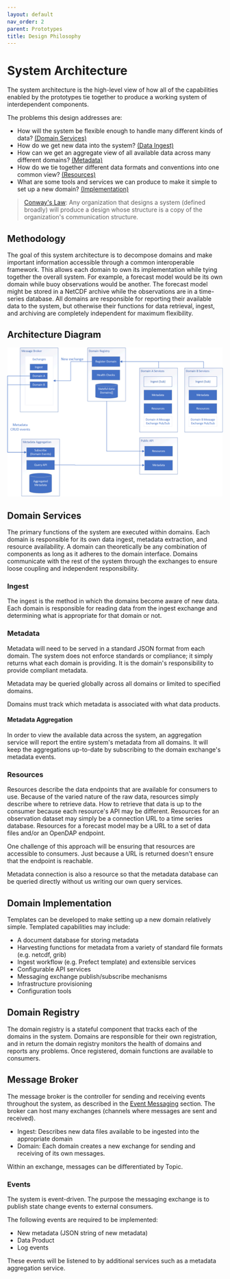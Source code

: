 ```yaml
---
layout: default
nav_order: 2
parent: Prototypes
title: Design Philosophy
---
```


# System Architecture

The system architecture is the high-level view of how all of the capabilities enabled by the prototypes tie together to produce a working system of interdependent components.

The problems this design addresses are:

- How will the system be flexible enough to handle many different kinds of data? [(Domain Services)](#domain-services)
- How do we get new data into the system? [(Data Ingest)](#ingest)
- How can we get an aggregate view of all available data across many different domains? [(Metadata)](#metadata)
- How do we tie together different data formats and conventions into one common view? [(Resources)](#resources)
- What are some tools and services we can produce to make it simple to set up a new domain? [(Implementation)](#domain-implementation)

> [Conway's Law](https://en.wikipedia.org/wiki/Conway%27s_law): Any organization that designs a system (defined broadly) will produce a design whose structure is a copy of the organization's communication structure.

## Methodology

The goal of this system architecture is to decompose domains and make important information accessible through a common interoperable framework. This allows each domain to own its implementation while tying together the overall system. For example, a forecast model would be its own domain while buoy observations would be another. The forecast model might be stored in a NetCDF archive while the observations are in a time-series database. All domains are responsible for reporting their available data to the system, but otherwise their functions for data retrieval, ingest, and archiving are completely independent for maximum flexibility.

## Architecture Diagram

![Domain Service](domain-services.png)

## Domain Services

The primary functions of the system are executed within domains. Each domain is responsible for its own data ingest, metadata extraction, and resource availability. A domain can theoretically be any combination of components as long as it adheres to the domain interface. Domains communicate with the rest of the system through the exchanges to ensure loose coupling and independent responsibility.

### Ingest

The ingest is the method in which the domains become aware of new data. Each domain is responsible for reading data from the ingest exchange and determining what is appropriate for that domain or not.

### Metadata

Metadata will need to be served in a standard JSON format from each domain. The system does not enforce standards or compliance; it simply returns what each domain is providing. It is the domain's responsibility to provide compliant metadata.

Metadata may be queried globally across all domains or limited to specified domains. 

Domains must track which metadata is associated with what data products.

#### Metadata Aggregation

In order to view the available data across the system, an aggregation service will report the entire system's metadata from all domains. It will keep the aggregations up-to-date by subscribing to the domain exchange's metadata events.

### Resources

Resources describe the data endpoints that are available for consumers to use. Because of the varied nature of the raw data, resources simply describe where to retrieve data. How to retrieve that data is up to the consumer because each resource's API may be different. Resources for an observation dataset may simply be a connection URL to a time series database. Resources for a forecast model may be a URL to a set of data files and/or an OpenDAP endpoint.

One challenge of this approach will be ensuring that resources are accessible to consumers. Just because a URL is returned doesn't ensure that the endpoint is reachable.

Metadata connection is also a resource so that the metadata database can be queried directly without us writing our own query services.

## Domain Implementation

Templates can be developed to make setting up a new domain relatively simple. Templated capabilities may include:

- A document database for storing metadata
- Harvesting functions for metadata from a variety of standard file formats (e.g. netcdf, grib)
- Ingest workflow (e.g. Prefect template) and extensible services
- Configurable API services
- Messaging exchange publish/subscribe mechanisms
- Infrastructure provisioning
- Configuration tools

## Domain Registry

The domain registry is a stateful component that tracks each of the domains in the system. Domains are responsible for their own registration, and in return the domain registry monitors the health of domains and reports any problems. Once registered, domain functions are available to consumers.

## Message Broker

The message broker is the controller for sending and receiving events throughout the system, as described in the [Event Messaging](../ingest/events.md) section. The broker can host many exchanges (channels where messages are sent and received). 

- Ingest: Describes new data files available to be ingested into the appropriate domain
- Domain: Each domain creates a new exchange for sending and receiving of its own messages.

Within an exchange, messages can be differentiated by Topic.

### Events

The system is event-driven. The purpose the messaging exchange is to publish state change events to external consumers.

The following events are required to be implemented:

- New metadata (JSON string of new metadata)
- Data Product
- Log events

These events will be listened to by additional services such as a metadata aggregation service.
